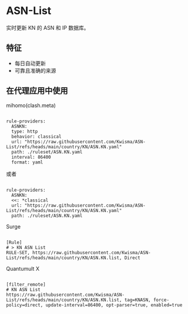 
# ASN-List
    
实时更新 KN 的 ASN 和 IP 数据库。
    
## 特征
    
- 每日自动更新
- 可靠且准确的来源
    
## 在代理应用中使用
    
mihomo(clash.meta)
   
<pre><code class="language-javascript">
rule-providers:
  ASNKN:
  type: http
  behavior: classical
  url: "https://raw.githubusercontent.com/Kwisma/ASN-List/refs/heads/main/country/KN/ASN.KN.yaml"
  path: ./ruleset/ASN.KN.yaml
  interval: 86400
  format: yaml
</code></pre>

或者

<pre><code class="language-javascript">
rule-providers:
  ASNKN:
  <<: *classical
  url: "https://raw.githubusercontent.com/Kwisma/ASN-List/refs/heads/main/country/KN/ASN.KN.yaml"
  path: ./ruleset/ASN.KN.yaml
</code></pre>
    
Surge
    
<pre><code class="language-javascript">
[Rule]
# > KN ASN List
RULE-SET, https://raw.githubusercontent.com/Kwisma/ASN-List/refs/heads/main/country/KN/ASN.KN.list, Direct
</code></pre>
    
Quantumult X
    
<pre><code class="language-javascript">
[filter_remote]
# KN ASN List
https://raw.githubusercontent.com/Kwisma/ASN-List/refs/heads/main/country/KN/ASN.KN.list, tag=KNASN, force-policy=direct, update-interval=86400, opt-parser=true, enabled=true
</code></pre>
